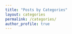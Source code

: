```yaml
---
title: "Posts by Categories"
layout: categories
permalink: /categories/
author_profile: true
---
```


<!--
동일한 카테고리끼리 분류해서 메뉴로 확인할 수 있는 기능
--> 
